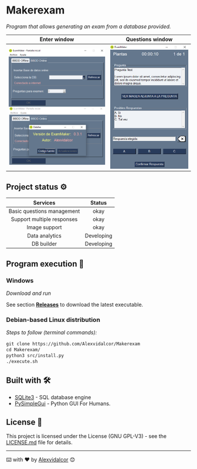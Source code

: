 # Makerexam

_Program that allows generating an exam from a database provided._


Enter window | Questions window
:-------------------------:|:-------------------------:
![Intro_Window](https://github.com/Alexvidalcor/ExamMaker/blob/master/input/ExamMaker-Intro.PNG?raw=true) | ![Question_Window](https://github.com/Alexvidalcor/ExamMaker/blob/master/input/ExamMaker-Question.png?raw=true)



## Project status ⚙️

Services | Status
:-------------------------:|:-------------------------:
Basic questions management | okay
Support multiple responses | okay
Image support | okay
Data analytics | Developing
DB builder | Developing


## Program execution 🚀

### Windows

_Download and run_

See section [**Releases**](https://github.com/Alexvidalcor/ExamMaker/releases) to download the latest executable.


### Debian-based Linux distribution

_Steps to follow (terminal commands):_

```
git clone https://github.com/Alexvidalcor/Makerexam
cd Makerexam/
python3 src/install.py
./execute.sh
```


## Built with 🛠️

* [SQLite3](https://www.sqlite.org/index.html) - SQL database engine
* [PySimpleGui](https://pysimplegui.readthedocs.io/en/latest/) - Python GUI For Humans.


## License 📄

This project is licensed under the License (GNU GPL-V3) - see the [LICENSE.md](LICENSE.md) file for details.


---
⌨️ with ❤️ by [Alexvidalcor](https://github.com/Alexvidalcor) 😊
